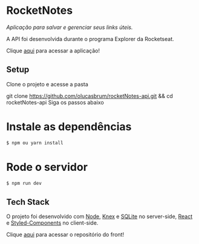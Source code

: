 # RocketNotes

*Aplicação para salvar e gerenciar seus links úteis.*

A API foi desenvolvida durante o programa Explorer da Rocketseat.

Clique [aqui]() para acessar a aplicação!

## Setup

Clone o projeto e acesse a pasta

git clone https://github.com/olucasbrum/rocketNotes-api.git && cd rocketNotes-api
Siga os passos abaixo

# Instale as dependências

```sh
$ npm ou yarn install
```

# Rode o servidor

```sh
$ npm run dev
```

## Tech Stack
O projeto foi desenvolvido com [Node](https://nodejs.org/en/), [Knex](https://knexjs.org/) e [SQLite](https://www.sqlite.org/index.html) no server-side, [React](https://reactjs.org/) e [Styled-Components](https://styled-components.com/) no client-side.

Clique [aqui]() para acessar o repositório do front! 



